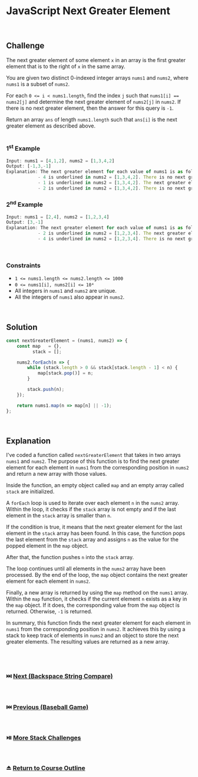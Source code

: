 # JavaScript Next Greater Element

<br/>

## Challenge
The next greater element of some element `x` in an array is the first greater element that is to the right of `x` in the same array.

You are given two distinct 0-indexed integer arrays `nums1` and `nums2`, where `nums1` is a subset of `nums2`.

For each `0 <= i < nums1.length`, find the index `j` such that `nums1[i] == nums2[j]` and determine the next greater element of `nums2[j]` in `nums2`. If there is no next greater element, then the answer for this query is `-1`.

Return an array `ans` of length `nums1.length` such that `ans[i]` is the next greater element as described above.
<br/>
<br/>

### 1<sup>st</sup> Example

```JavaScript
Input: nums1 = [4,1,2], nums2 = [1,3,4,2]
Output: [-1,3,-1]
Explanation: The next greater element for each value of nums1 is as follows:
            - 4 is underlined in nums2 = [1,3,4,2]. There is no next greater element, so the answer is -1.
            - 1 is underlined in nums2 = [1,3,4,2]. The next greater element is 3.
            - 2 is underlined in nums2 = [1,3,4,2]. There is no next greater element, so the answer is -1.
```

### 2<sup>nd</sup> Example

```JavaScript
Input: nums1 = [2,4], nums2 = [1,2,3,4]
Output: [3,-1]
Explanation: The next greater element for each value of nums1 is as follows:
            - 2 is underlined in nums2 = [1,2,3,4]. The next greater element is 3.
            - 4 is underlined in nums2 = [1,2,3,4]. There is no next greater element, so the answer is -1.
```

<br/>

### Constraints

- `1 <= nums1.length <= nums2.length <= 1000`
- `0 <= nums1[i], nums2[i] <= 10⁴`
- All integers in `nums1` and `nums2` are unique.
- All the integers of `nums1` also appear in `nums2`.

<br/>

## Solution

```JavaScript
const nextGreaterElement = (nums1, nums2) => {
    const map   = {},
          stack = [];

    nums2.forEach(n => {
        while (stack.length > 0 && stack[stack.length - 1] < n) {
            map[stack.pop()] = n;
        }

        stack.push(n);
    });

    return nums1.map(n => map[n] || -1);
};
```

<br/>

## Explanation

I've coded a function called `nextGreaterElement` that takes in two arrays `nums1` and `nums2`. The purpose of this function is to find the next greater element for each element in `nums1` from the corresponding position in `nums2` and return a new array with those values.
<br/>

Inside the function, an empty object called `map` and an empty array called `stack` are initialized.
<br/>

A `forEach` loop is used to iterate over each element `n` in the `nums2` array. Within the loop, it checks if the `stack` array is not empty and if the last element in the `stack` array is smaller than `n`.
<br/>

If the condition is true, it means that the next greater element for the last element in the `stack` array has been found. In this case, the function pops the last element from the `stack` array and assigns `n` as the value for the popped element in the `map` object.
<br/>

After that, the function pushes `n` into the `stack` array.
<br/>

The loop continues until all elements in the `nums2` array have been processed. By the end of the loop, the `map` object contains the next greater element for each element in `nums2`.
<br/>

Finally, a new array is returned by using the `map` method on the `nums1` array. Within the `map` function, it checks if the current element `n` exists as a key in the `map` object. If it does, the corresponding value from the `map` object is returned. Otherwise, `-1` is returned.
<br/>

In summary, this function finds the next greater element for each element in `nums1` from the corresponding position in `nums2`. It achieves this by using a stack to keep track of elements in `nums2` and an object to store the next greater elements. The resulting values are returned as a new array.
<br/>
<br/>
<br/>
<br/>

### :next_track_button: [Next (Backspace String Compare)][Next]
<br/>

### :previous_track_button: [Previous (Baseball Game)][Previous]
<br/>

### :play_or_pause_button: [More Stack Challenges][More]
<br/>

### :eject_button: [Return to Course Outline][Return]
<br/>

[Next]: https://github.com/Superklok/JavaScriptStacks/blob/main/JavaScriptBackspaceStringCompare.md
[Previous]: https://github.com/Superklok/JavaScriptStacks/blob/main/JavaScriptBaseballGame.md
[More]: https://github.com/Superklok/JavaScriptStacks
[Return]: https://github.com/Superklok/LearnJavaScript